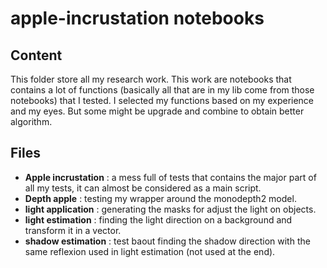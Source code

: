 # apple-incrustation notebooks

## Content

This folder store all my research work. This work are notebooks that contains a lot of functions (basically all that are in my lib come from those notebooks) that I tested. I selected my functions based on my experience and my eyes. But some might be upgrade and combine to obtain better algorithm.

## Files

- **Apple incrustation** : a mess full of tests that contains the major part of all my tests, it can almost be considered as a main script.
- **Depth apple** : testing my wrapper around the monodepth2 model.
- **light application** : generating the masks for adjust the light on objects.
- **light estimation** : finding the light direction on a background and transform it in a vector.
- **shadow estimation** : test baout finding the shadow direction with the same reflexion used in light estimation (not used at the end).
